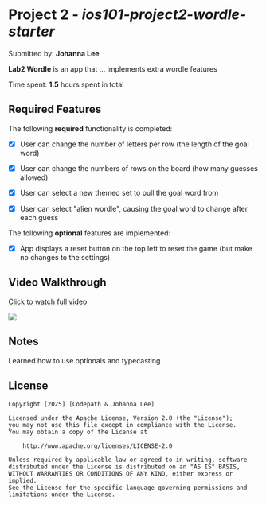 # Project 2 - *ios101-project2-wordle-starter*

Submitted by: **Johanna Lee**

**Lab2 Wordle** is an app that ... implements extra wordle features

Time spent: **1.5** hours spent in total

## Required Features

The following **required** functionality is completed:

- [x] User can change the number of letters per row (the length of the goal word)
- [x] User can change the numbers of rows on the board (how many guesses allowed)
- [x] User can select a new themed set to pull the goal word from
- [x] User can select "alien wordle", causing the goal word to change after each guess


The following **optional** features are implemented:

- [x] App displays a reset button on the top left to reset the game (but make no changes to the settings)

## Video Walkthrough

<div>
    <a href="https://www.loom.com/share/f750b80006434988aa9c6438206cebbf">
      <p>Click to watch full video</p>
    </a>
    <a href="https://www.loom.com/share/f750b80006434988aa9c6438206cebbf">
      <img style="max-width:300px;" src="https://cdn.loom.com/sessions/thumbnails/f750b80006434988aa9c6438206cebbf-571ff019caf52b45-full-play.gif">
    </a>
  </div>

## Notes

Learned how to use optionals and typecasting

## License

    Copyright [2025] [Codepath & Johanna Lee]

    Licensed under the Apache License, Version 2.0 (the "License");
    you may not use this file except in compliance with the License.
    You may obtain a copy of the License at

        http://www.apache.org/licenses/LICENSE-2.0

    Unless required by applicable law or agreed to in writing, software
    distributed under the License is distributed on an "AS IS" BASIS,
    WITHOUT WARRANTIES OR CONDITIONS OF ANY KIND, either express or implied.
    See the License for the specific language governing permissions and
    limitations under the License.